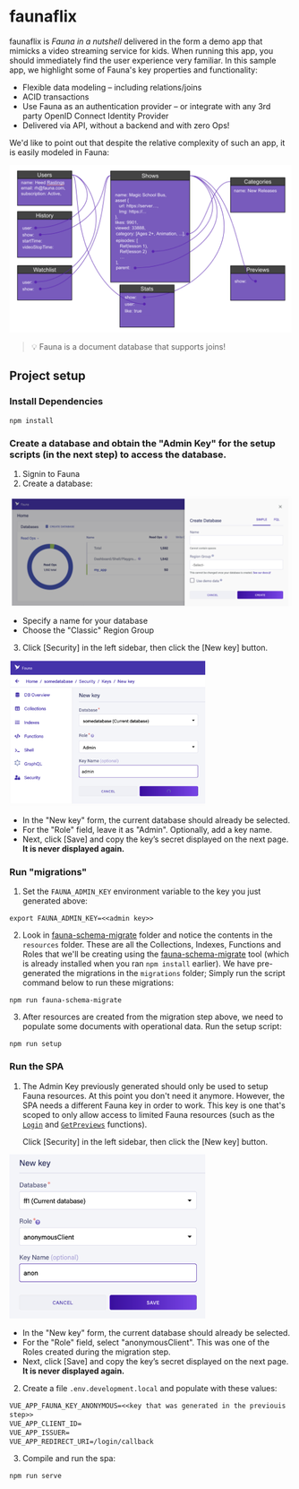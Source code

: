 # faunaflix
faunaflix is *Fauna in a nutshell* delivered in the form a demo app that mimicks a video streaming service for kids. 
When running this app, you should immediately find the user experience very familiar. 
In this sample app, we highlight some of Fauna's key properties and functionality:
* Flexible data modeling – including relations/joins
* ACID transactions
* Use Fauna as an authentication provider – or integrate with any 3rd party OpenID Connect Identity Provider
* Delivered via API, without a backend and with zero Ops!

We'd like to point out that despite the relative complexity of such an app, it is easily modeled in Fauna:

![faunaflix](/images/faunaflix.png)
> :bulb: Fauna is a document database that supports joins!


## Project setup

### Install Dependencies
```
npm install
```

### Create a database and obtain the "Admin Key" for the setup scripts (in the next step) to access the database.
1. Signin to Fauna 
2. Create a database: 

  <img src="images/createdb.png" alt="drawing" width="600"/>

   * Specify a name for your database
   * Choose the "Classic" Region Group

3. Click [Security] in the left sidebar, then click the [New key] button.

  <img src="images/adminkey.png" alt="drawing" width="350"/>

   * In the "New key" form, the current database should already be selected. 
   * For the "Role" field, leave it as "Admin". Optionally, add a key name. 
   * Next, click [Save] and copy the key’s secret displayed on the next page. **It is never displayed again.**


### Run "migrations"

1. Set the `FAUNA_ADMIN_KEY` environment variable to the key you just generated above:
  ```
  export FAUNA_ADMIN_KEY=<<admin key>>
  ```

2. Look in [fauna-schema-migrate](/fauna-schema-migrate) folder and notice the contents in the `resources` folder. These are all the Collections, Indexes, Functions and Roles that we'll be creating using the [fauna-schema-migrate](https://github.com/fauna-labs/fauna-schema-migrate) tool (which is already installed when you ran `npm install` earlier). We have pre-generated the migrations in the `migrations` folder; Simply run the script command below to run these migrations:

  ```
  npm run fauna-schema-migrate
  ```

3. After resources are created from the migration step above, we need to populate some documents with operational data. Run the setup script:

  ```
  npm run setup
  ```

### Run the SPA

1. The Admin Key previously generated should only be used to setup Fauna resources. At this point you don't need it anymore.
   However, the SPA needs a different Fauna key in order to work. This key is one that's scoped to only allow access to
   limited Fauna resources (such as the [`Login`](/fauna-schema-migrate/resources/functions/Login.fql)
   and [`GetPreviews`](/fauna-schema-migrate/resources/functions/GetPreviews.fql) functions). 
   
   Click [Security] in the left sidebar, then click the [New key] button.
   
  <img src="images/anonkey.png" alt="drawing" width="350"/>

   * In the "New key" form, the current database should already be selected. 
   * For the "Role" field, select "anonymousClient". This was one of the Roles created during the migration step.
   * Next, click [Save] and copy the key’s secret displayed on the next page. **It is never displayed again.**

2. Create a file `.env.development.local` and populate with these values:
  ```
  VUE_APP_FAUNA_KEY_ANONYMOUS=<<key that was generated in the previouis step>>
  VUE_APP_CLIENT_ID=
  VUE_APP_ISSUER=
  VUE_APP_REDIRECT_URI=/login/callback
  ```

3. Compile and run the spa:
  ```
  npm run serve
  ```
